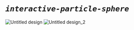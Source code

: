 # *`interactive-particle-sphere`*


![Untitled design](https://github.com/user-attachments/assets/d1feb989-7aad-49c0-84dc-fe493bc48c2d)
![Untitled design_2](https://github.com/user-attachments/assets/dad9976a-5a07-47c1-a851-687fbdd7133e)
